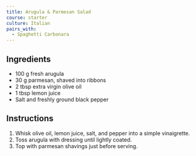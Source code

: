 ```yaml
---
title: Arugula & Parmesan Salad
course: starter
culture: Italian
pairs_with:
  - Spaghetti Carbonara
---
```


## Ingredients
- 100 g fresh arugula
- 30 g parmesan, shaved into ribbons
- 2 tbsp extra virgin olive oil
- 1 tbsp lemon juice
- Salt and freshly ground black pepper

## Instructions
1. Whisk olive oil, lemon juice, salt, and pepper into a simple vinaigrette.
2. Toss arugula with dressing until lightly coated.
3. Top with parmesan shavings just before serving.
